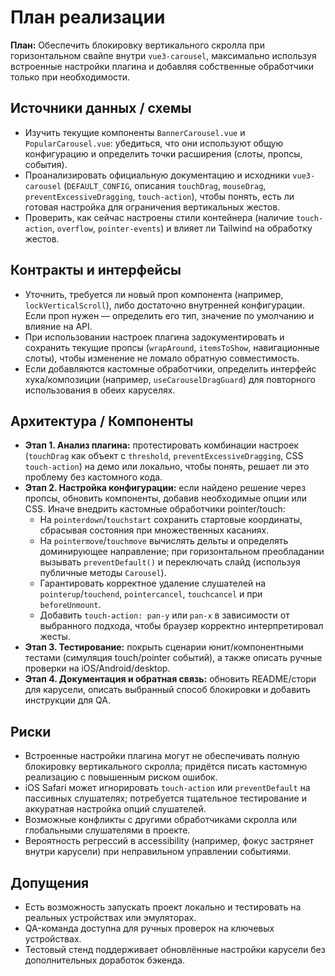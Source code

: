 <!-- SAVE_AS: spec/features/carousel-scroll-lock/plan.md -->

# План реализации

**План:** Обеспечить блокировку вертикального скролла при горизонтальном свайпе внутри `vue3-carousel`, максимально используя встроенные настройки плагина и добавляя собственные обработчики только при необходимости.

## Источники данных / схемы

- Изучить текущие компоненты `BannerCarousel.vue` и `PopularCarousel.vue`: убедиться, что они используют общую конфигурацию и определить точки расширения (слоты, пропсы, события).
- Проанализировать официальную документацию и исходники `vue3-carousel` (`DEFAULT_CONFIG`, описания `touchDrag`, `mouseDrag`, `preventExcessiveDragging`, `touch-action`), чтобы понять, есть ли готовая настройка для ограничения вертикальных жестов.
- Проверить, как сейчас настроены стили контейнера (наличие `touch-action`, `overflow`, `pointer-events`) и влияет ли Tailwind на обработку жестов.

## Контракты и интерфейсы

- Уточнить, требуется ли новый проп компонента (например, `lockVerticalScroll`), либо достаточно внутренней конфигурации. Если проп нужен — определить его тип, значение по умолчанию и влияние на API.
- При использовании настроек плагина задокументировать и сохранить текущие пропсы (`wrapAround`, `itemsToShow`, навигационные слоты), чтобы изменение не ломало обратную совместимость.
- Если добавляются кастомные обработчики, определить интерфейс хука/композиции (например, `useCarouselDragGuard`) для повторного использования в обеих каруселях.

## Архитектура / Компоненты

- **Этап 1. Анализ плагина:** протестировать комбинации настроек (`touchDrag` как объект с `threshold`, `preventExcessiveDragging`, CSS `touch-action`) на демо или локально, чтобы понять, решает ли это проблему без кастомного кода.
- **Этап 2. Настройка конфигурации:** если найдено решение через пропсы, обновить компоненты, добавив необходимые опции или CSS. Иначе внедрить кастомные обработчики pointer/touch:
  - На `pointerdown`/`touchstart` сохранить стартовые координаты, сбрасывая состояния при множественных касаниях.
  - На `pointermove`/`touchmove` вычислять дельты и определять доминирующее направление; при горизонтальном преобладании вызывать `preventDefault()` и переключать слайд (используя публичные методы `Carousel`).
  - Гарантировать корректное удаление слушателей на `pointerup`/`touchend`, `pointercancel`, `touchcancel` и при `beforeUnmount`.
  - Добавить `touch-action: pan-y` или `pan-x` в зависимости от выбранного подхода, чтобы браузер корректно интерпретировал жесты.
- **Этап 3. Тестирование:** покрыть сценарии юнит/компонентными тестами (симуляция touch/pointer событий), а также описать ручные проверки на iOS/Android/desktop.
- **Этап 4. Документация и обратная связь:** обновить README/стори для карусели, описать выбранный способ блокировки и добавить инструкции для QA.

## Риски

- Встроенные настройки плагина могут не обеспечивать полную блокировку вертикального скролла; придётся писать кастомную реализацию с повышенным риском ошибок.
- iOS Safari может игнорировать `touch-action` или `preventDefault` на пассивных слушателях; потребуется тщательное тестирование и аккуратная настройка опций слушателей.
- Возможные конфликты с другими обработчиками скролла или глобальными слушателями в проекте.
- Вероятность регрессий в accessibility (например, фокус застрянет внутри карусели) при неправильном управлении событиями.

## Допущения

- Есть возможность запускать проект локально и тестировать на реальных устройствах или эмуляторах.
- QA-команда доступна для ручных проверок на ключевых устройствах.
- Тестовый стенд поддерживает обновлённые настройки карусели без дополнительных доработок бэкенда.
